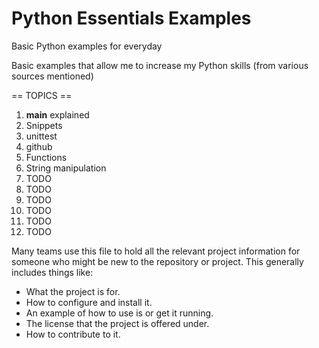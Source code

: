 # Python Essentials Examples
Basic Python examples for everyday

Basic examples that allow me to increase my Python skills (from various sources mentioned)

== TOPICS ==
1. __main__ explained
2. Snippets
3. unittest
4. github
5. Functions
6. String manipulation
7. TODO
8. TODO
9. TODO
10. TODO
11. TODO
12. TODO

Many teams use this file to hold all the relevant project information for someone who might be new to the repository or project.
This generally includes things like:
* What the project is for.
* How to configure and install it.
* An example of how to use is or get it running.
* The license that the project is offered under.
* How to contribute to it.
